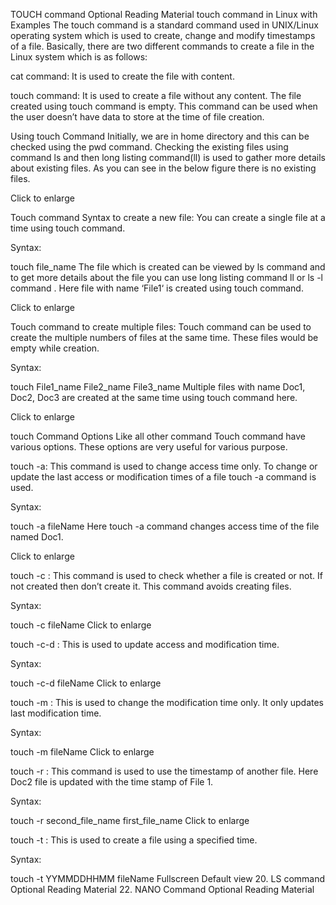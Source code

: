 TOUCH command Optional Reading Material
touch command in Linux with Examples
The touch command is a standard command used in UNIX/Linux operating system which is used to create, change and modify timestamps of a file. Basically, there are two different commands to create a file in the Linux system which is as follows:

cat command: It is used to create the file with content.

touch command: It is used to create a file without any content. The file created using touch command is empty. This command can be used when the user doesn’t have data to store at the time of file creation.

Using touch Command
Initially, we are in home directory and this can be checked using the pwd command. Checking the existing files using command ls and then long listing command(ll) is used to gather more details about existing files. As you can see in the below figure there is no existing files.

Click to enlarge

Touch command Syntax to create a new file: You can create a single file at a time using touch command.

Syntax:




touch file_name
The file which is created can be viewed by ls command and to get more details about the file you can use long listing command ll or ls -l command . Here file with name ‘File1‘ is created using touch command.

Click to enlarge

Touch command to create multiple files: Touch command can be used to create the multiple numbers of files at the same time. These files would be empty while creation.

Syntax:

touch File1_name File2_name File3_name 
Multiple files with name Doc1, Doc2, Doc3 are created at the same time using touch command here.

Click to enlarge

touch Command Options
Like all other command Touch command have various options. These options are very useful for various purpose.

touch -a: This command is used to change access time only. To change or update the last access or modification times of a file touch -a command is used.




Syntax:

touch -a fileName
Here touch -a command changes access time of the file named Doc1.

Click to enlarge

touch -c : This command is used to check whether a file is created or not. If not created then don’t create it. This command avoids creating files.

Syntax:

touch -c fileName
Click to enlarge

touch -c-d : This is used to update access and modification time.

Syntax:

touch -c-d fileName
Click to enlarge

touch -m : This is used to change the modification time only. It only updates last modification time.




Syntax:

touch -m fileName
Click to enlarge

touch -r : This command is used to use the timestamp of another file. Here Doc2 file is updated with the time stamp of File 1.

Syntax:

touch -r second_file_name first_file_name
Click to enlarge

touch -t : This is used to create a file using a specified time.

Syntax:

touch -t YYMMDDHHMM fileName
Fullscreen
Default view
20. LS command Optional Reading Material
22. NANO Command Optional Reading Material

